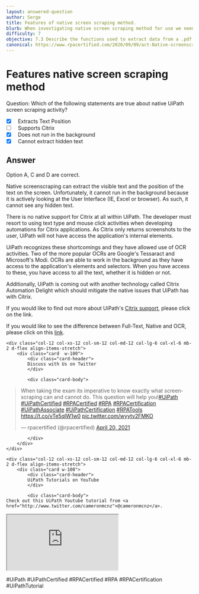```yaml
---
layout: answered-question
author: Serge
title: Features of native screen scraping method.
blurb: When investigating native screen scraping method for use we need to know what it can and cannot do.
difficulty: 7
objective: 7.3 Describe the functions used to extract data from a .pdf file; for example, using OCR
canonical: https://www.rpacertified.com/2020/09/09/act-Native-screenscraping.html
---
```


<h1>Features native screen scraping method</h1>

Question:  Which of the following statements are true about native UiPath screen scraping activity?

 - [X] &nbsp;  Extracts Text Position
 - [ ] &nbsp;  Supports Citrix
 - [X] &nbsp;  Does not run in the background
 - [X] &nbsp;  Cannot extract hidden text

## Answer

Option A, C and D are correct.

Native screenscraping can extract the visible text and the position of the text on the screen. Unfortunately, it cannot run in the background because it is actively looking at the User Interface (IE, Excel or browser). As such, it cannot see any hidden text.  

There is no native support for Citrix at all within UiPath. The developer must resort to using text type and mouse click activities when developing automations for Citrix applications. As Citrix only returns screenshots to the user, UiPath will not have access the application's internal elements.

UiPath recognizes these shortcomings and they have allowed use of OCR activities. Two of the more popular OCRs are Google's Tessaract and Microsoft's Modi. OCRs are able to work in the background as they have access to the application's elements and selectors. When you have access to these, you have access to all the text, whether it is hidden or not.

Additionally, UiPath is coming out with another technology called Citrix Automation Delight which should mitigate the native issues that UiPath has with Citrix.

If you would like to find out more about UiPath's <a href="https://www.uipath.com/solutions/technology/citrix-automationcitrix">Citrix support</a>, please click on the link.

If you would like to see the difference between Full-Text, Native and OCR, please click on this <a href="https://docs.uipath.com/studio/docs/output-or-screen-scraping-methods">link</a>.

<div class="row">
	
    <div class="col-12 col-xs-12 col-sm-12 col-md-12 col-lg-6 col-xl-6 mb-2 d-flex align-items-stretch">
        <div class="card  w-100">
            <div class="card-header">
            Discuss with Us on Twitter
            </div>

            <div class="card-body">
<!-- **************************** -->       


<blockquote class="twitter-tweet"><p lang="en" dir="ltr">When taking the exam its imperative to know exactly what screenscraping can and cannot do. This question will help you!<a href="https://twitter.com/hashtag/UiPath?src=hash&amp;ref_src=twsrc%5Etfw">#UiPath</a> <a href="https://twitter.com/hashtag/UiPathCertified?src=hash&amp;ref_src=twsrc%5Etfw">#UiPathCertified</a> <a href="https://twitter.com/hashtag/RPACertified?src=hash&amp;ref_src=twsrc%5Etfw">#RPACertified</a> <a href="https://twitter.com/hashtag/RPA?src=hash&amp;ref_src=twsrc%5Etfw">#RPA</a> <a href="https://twitter.com/hashtag/RPACertification?src=hash&amp;ref_src=twsrc%5Etfw">#RPACertification</a> <a href="https://twitter.com/hashtag/UiPathAssociate?src=hash&amp;ref_src=twsrc%5Etfw">#UiPathAssociate</a> <a href="https://twitter.com/hashtag/UiPathCertification?src=hash&amp;ref_src=twsrc%5Etfw">#UiPathCertification</a> <a href="https://twitter.com/hashtag/RPATools?src=hash&amp;ref_src=twsrc%5Etfw">#RPATools</a> <a href="https://t.co/vTe5qlW1w0">https://t.co/vTe5qlW1w0</a> <a href="https://t.co/wyytv2FMKO">pic.twitter.com/wyytv2FMKO</a></p>&mdash; rpacertified (@rpacertified) <a href="https://twitter.com/rpacertified/status/1384519249356595205?ref_src=twsrc%5Etfw">April 20, 2021</a></blockquote> <script async src="https://platform.twitter.com/widgets.js" charset="utf-8"></script>



<!-- **************************** -->   
            
            
            </div>
        </div>
    </div>
	
	<div class="col-12 col-xs-12 col-sm-12 col-md-12 col-lg-6 col-xl-6 mb-2 d-flex align-items-stretch">
        <div class="card w-100">
            <div class="card-header">
            UiPath Tutorials on YouTube
            </div>

            <div class="card-body">
	Check out this UiPath Youtube tutorial from <a href="http://www.twitter.com/cameronmcnz">@cameronmcnz</a>.	    
	    
<div class="embed-responsive embed-responsive-16by9">
	
<!-- ************* Add EMBED url here. It must include 'embed' in the URL!!! ****************** -->	
<iframe class="embed-responsive-item" src="https://www.youtube.com/embed/NPpEUSp1AwY"></iframe>
<!-- ******************************* -->	
</div>

#UiPath #UiPathCertified #RPACertified #RPA #RPACertification #UiPathTutorial
            </div>
        </div>
    </div>
	
</div>
